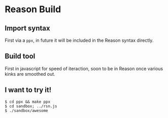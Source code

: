 # Reason Build

## Import syntax
First via a `ppx`, in future it will be included in the Reason syntax
directly.

## Build tool
First in javascript for speed of iteraction, soon to be in Reason once various
kinks are smoothed out.

## I want to try it!
```
$ cd ppx && make ppx
$ cd sandbox; ../rsn.js
$ ./sandbox/awesome
```
